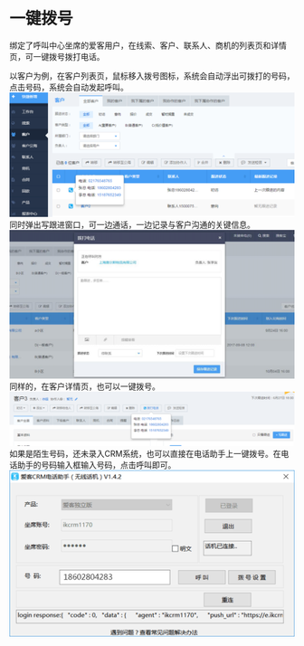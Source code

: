# 一键拨号

绑定了呼叫中心坐席的爱客用户，在线索、客户、联系人、商机的列表页和详情页，可一键拨号拨打电话。

以客户为例，在客户列表页，鼠标移入拨号图标，系统会自动浮出可拨打的号码，点击号码，系统会自动发起呼叫。![](/assets/image017.png)同时弹出写跟进窗口，可一边通话，一边记录与客户沟通的关键信息。![](/assets/image019.png)同样的，在客户详情页，也可以一键拨号。![](/assets/一键拨号3.png)如果是陌生号码，还未录入CRM系统，也可以直接在电话助手上一键拨号。在电话助手的号码输入框输入号码，点击呼叫即可。![](/assets/未标题-2.png)

